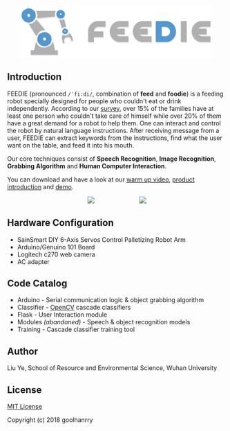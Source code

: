 <p align="center">
  <img width="450" src="Supporting%20files/logo-color.png" />
</p>

## Introduction

FEEDIE (pronounced `/ˈfi:di/`, combination of **feed** and **foodie**) is a feeding robot specially designed for people who couldn't eat or drink independently. According to our [survey](https://github.com/goolhanrry/Feeding-Robot-Demo/blob/master/Supporting%20files/DataAnalysis.pptx?raw=true), over 15% of the families have at least one person who couldn't take care of himself while over 20% of them have a great demand for a robot to help them. One can interact and control the robot by natural language instructions. After receiving message from a user, FEEDIE can extract keywords from the instructions, find what the user want on the table, and feed it into his mouth.

Our core techniques consist of **Speech Recognition**, **Image Recognition**, **Grabbing Algorithm** and **Human Computer Interaction**.

You can download and have a look at our [warm up video](https://github.com/goolhanrry/Feeding-Robot-Demo/blob/master/Supporting%20files/WarmUp.mp4?raw=true), [product introduction](https://github.com/goolhanrry/Feeding-Robot-Demo/blob/master/Supporting%20files/product%20introduction%20v3.pptx?raw=true) and [demo](https://github.com/goolhanrry/Feeding-Robot-Demo/blob/master/Supporting%20files/Demo.mov?raw=true).

<p align="center">
  <img width="300px" src="Supporting%20files/preview.gif" hspace="50px" />
  <img width="247px" src="Supporting%20files/UI.gif" hspace="50px" />
</p>

## Hardware Configuration

* SainSmart DIY 6-Axis Servos Control Palletizing Robot Arm
* Arduino/Genuino 101 Board
* Logitech c270 web camera
* AC adapter

## Code Catalog

* Arduino - Serial communication logic & object grabbing algorithm
* Classifier - [OpenCV](https://opencv.org/) cascade classifiers
* Flask - User Interaction module
* Modules *(abandoned)* - Speech & object recognition models
* Training - Cascade classifier training tool

## Author

Liu Ye, School of Resource and Environmental Science, Wuhan University

## License

[MIT License](LICENSE)

Copyright (c) 2018 goolhanrry
